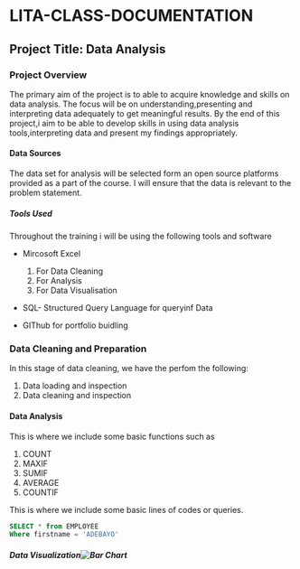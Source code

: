 # LITA-CLASS-DOCUMENTATION

## Project Title: Data Analysis

### Project Overview
The primary aim of the project is to able to acquire knowledge and skills on data analysis. The focus will be on understanding,presenting and interpreting data adequately to get meaningful results. By the end of this project,i aim to be able to develop skills in using data analysis tools,interpreting data and present my findings appropriately.

#### Data Sources
The data set for analysis will be selected form an open source platforms provided as a part of the course. I will ensure that the data is relevant to the problem statement.

##### Tools Used
Throughout the training i will be using the following tools and software
- Mircosoft Excel
  1. For Data Cleaning
  2. For Analysis
  3. For Data Visualisation

- SQL- Structured Query Language for queryinf Data
- GIThub for portfolio buidling

### Data Cleaning and Preparation
In this stage of data cleaning, we have the perfom the following:
1. Data loading and inspection
2. Data cleaning and inspection

#### Data Analysis
This is where we include some basic functions such as 
1. COUNT
2. MAXIF
3. SUMIF
4. AVERAGE
5. COUNTIF
   
This is where we include some basic lines of codes or queries.
``` SQL
SELECT * from EMPLOYEE
Where firstname = 'ADEBAYO'
```


##### Data Visualization![Bar Chart](https://github.com/user-attachments/assets/272216b0-0c11-495b-bc12-8b2898a8d200)


###
